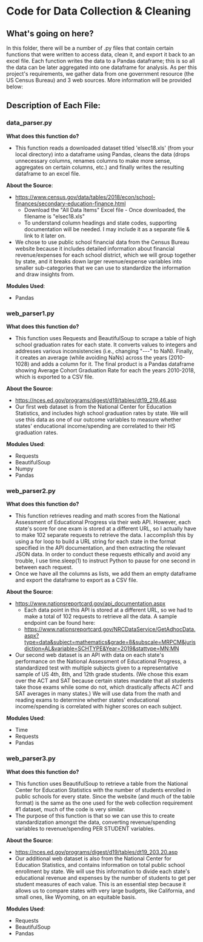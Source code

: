 # Code for Data Collection & Cleaning

## What's going on here? 

In this folder, there will be a number of .py files that contain certain functions that were written to access data, clean it, and export it back to an excel file.
Each function writes the data to a Pandas dataframe; this is so all the data can be later aggregated into one dataframe for analysis. As per this project's requirements, 
we gather data from one government resource (the US Census Bureau) and 3 web sources. More information will be provided below:

## Description of Each File:

### data_parser.py
__What does this function do?__
* This function reads a downloaded dataset titled 'elsec18.xls' (from your local directory) into a dataframe using Pandas,
cleans the data (drops unnecessary columns, renames columns to make more sense, aggregates on certain columns, etc.)
and finally writes the resulting dataframe to an excel file. 

__About the Source__: 
* https://www.census.gov/data/tables/2018/econ/school-finances/secondary-education-finance.html
  * Download the "All Data Items" Excel file - Once downloaded, the filename is "elsec18.xls"
  * To understand column headings and state codes, supporting documentation will be needed. I may include it as a separate file & link to it later on. 
* We chose to use public school financial data from the Census Bureau website because it includes detailed information about financial revenue/expenses for each school district, which we will group together by state, and it breaks down larger revenue/expense variables into smaller sub-categories that we can use to standardize the information and draw insights from.

__Modules Used__:
* Pandas

### web_parser1.py
__What does this function do?__
* This function uses Requests and BeautifulSoup to scrape a table of high school graduation rates for each state. It converts values to integers and addresses various inconsistencies (i.e., changing "---" to NaN). Finally, it creates an average (while avoiding NaNs) across the years (2010-1028) and adds a column for it. The final product is a Pandas dataframe showing Average Cohort Graduation Rate for each the years 2010-2018, which is exported to a CSV file. 

__About the Source__: 
* https://nces.ed.gov/programs/digest/d19/tables/dt19_219.46.asp
* Our first web dataset is from the National Center for Education Statistics, and includes high school graduation rates by state. We will use this data as one of our outcome variables to measure whether states' enducational income/spending are correlated to their HS graduation rates.

__Modules Used__:
* Requests
* BeautifulSoup
* Numpy
* Pandas

### web_parser2.py
__What does this function do?__
* This function retrieves reading and math scores from the National Assessment of Educational Progress via their web API.
  However, each state's score for one exam is stored at a different URL, so I actually have to make 102 separate requests to retrieve the data.
  I accomplish this by using a for loop to build a URL string for each state in the format specified in the API documentation, and then extracting
  the relevant JSON data. In order to conduct these requests ethically and avoid any trouble, I use time.sleep(1) to instruct Python to
  pause for one second in between each request. 
* Once we have all the columns as lists, we add them an empty dataframe and export the dataframe to export as a CSV file. 

__About the Source__: 
* https://www.nationsreportcard.gov/api_documentation.aspx
  * Each data point in this API is stored at a different URL, so we had to make a total of 102 requests to retrieve all the data. A sample endpoint can be found here:
  * https://www.nationsreportcard.gov/NRCDataService/GetAdhocData.aspx?type=data&subject=mathematics&grade=8&subscale=MRPCM&jurisdiction=AL&variable=SCHTYPE&Year=2019&stattype=MN:MN
* Our second web dataset is an API with data on each state's performance on the National Assessment of Educational Progress, a standardized test with multiple subjects given to a representative sample of US 4th, 8th, and 12th grade students. (We chose this exam over the ACT and SAT because certain states mandate that all students take those exams while some do not, which drastically affects ACT and SAT averages in many states.)  We will use data from the math and reading exams to determine whether states' enducational income/spending is correlated with higher scores on each subject.

__Modules Used__:
* Time
* Requests
* Pandas

### web_parser3.py
__What does this function do?__
* This function uses BeautifulSoup to retrieve a table from the National Center for Education Statistics with the number of
students enrolled in public schools for every state. Since the website (and much of the table format) is the same as the one
used for the web collection requirement #1 dataset, much of the code is very similar.
* The purpose of this function is that so we can use this to create standardization amongst the data, converting revenue/spending variables to revenue/spending PER STUDENT variables. 

__About the Source__: 
* https://nces.ed.gov/programs/digest/d19/tables/dt19_203.20.asp
* Our additional web dataset is also from the National Center for Education Statistics, and contains information on total public school enrollment by state. We will use this information to divide each state's educational revenue and expenses by the number of students to get per student measures of each value. This is an essential step because it allows us to compare states with very large budgets, like California, and small ones, like Wyoming, on an equitable basis.

__Modules Used__:
* Requests
* BeautifulSoup
* Pandas
